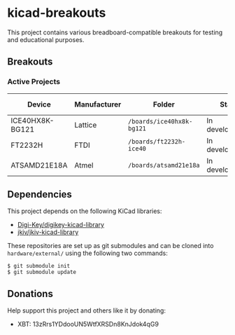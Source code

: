 # kicad-breakouts

This project contains various breadboard-compatible breakouts for testing and educational purposes.

## Breakouts

### Active Projects

| Device | Manufacturer | Folder | Status | External Links |
| --- | --- | --- | --- | --- |
| ICE40HX8K-BG121 | Lattice | `/boards/ice40hx8k-bg121` | In development... | [[1]](http://www.latticesemi.com/iCE40) |
| FT2232H | FTDI | `/boards/ft2232h-ice40` | In development... | [[2]](https://www.ftdichip.com/Products/ICs/FT2232H.htm) |
| ATSAMD21E18A | Atmel | `/boards/atsamd21e18a` | In development... | [[3]](https://www.microchip.com/wwwproducts/en/ATsamd21e18) |

## Dependencies

This project depends on the following KiCad libraries:

* [Digi-Key/digikey-kicad-library](https://github.com/Digi-Key/digikey-kicad-library)
* [jkiv/jkiv-kicad-library](https://github.com/jkiv/jkiv-kicad-library)

These repositories are set up as git submodules and can be cloned into `hardware/external/` using the following two commands:

    $ git submodule init
    $ git submodule update


## Donations 

Help support this project and others like it by donating:

* XBT: 13zRrs1YDdooUN5WtfXRSDn8KnJdok4qG9
